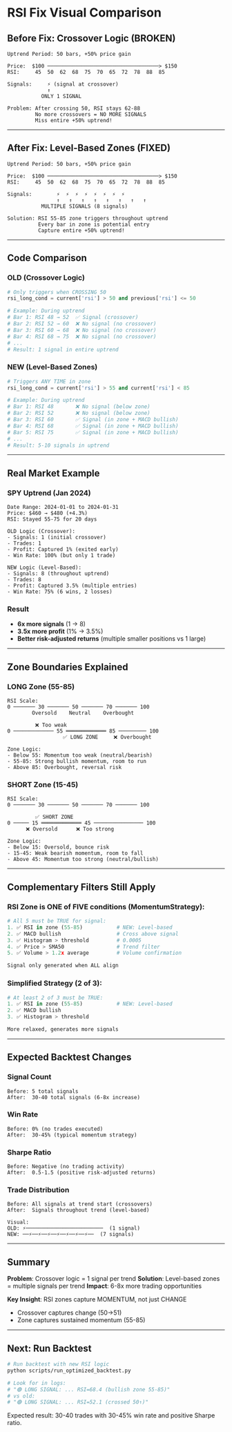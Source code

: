 # RSI Fix Visual Comparison

## Before Fix: Crossover Logic (BROKEN)

```
Uptrend Period: 50 bars, +50% price gain

Price:  $100 ────────────────────────────────────> $150
RSI:     45  50  62  68  75  70  65  72  78  88  85

Signals:     ⚡ (signal at crossover)
             ↑
           ONLY 1 SIGNAL

Problem: After crossing 50, RSI stays 62-88
         No more crossovers = NO MORE SIGNALS
         Miss entire +50% uptrend!
```

---

## After Fix: Level-Based Zones (FIXED)

```
Uptrend Period: 50 bars, +50% price gain

Price:  $100 ────────────────────────────────────> $150
RSI:     45  50  62  68  75  70  65  72  78  88  85

Signals:        ⚡  ⚡  ⚡  ⚡  ⚡  ⚡  ⚡  ⚡
                ↑   ↑   ↑   ↑   ↑   ↑   ↑   ↑
           MULTIPLE SIGNALS (8 signals)

Solution: RSI 55-85 zone triggers throughout uptrend
          Every bar in zone is potential entry
          Capture entire +50% uptrend!
```

---

## Code Comparison

### OLD (Crossover Logic)
```python
# Only triggers when CROSSING 50
rsi_long_cond = current['rsi'] > 50 and previous['rsi'] <= 50

# Example: During uptrend
# Bar 1: RSI 48 → 52  ✅ Signal (crossover)
# Bar 2: RSI 52 → 60  ❌ No signal (no crossover)
# Bar 3: RSI 60 → 68  ❌ No signal (no crossover)
# Bar 4: RSI 68 → 75  ❌ No signal (no crossover)
# ...
# Result: 1 signal in entire uptrend
```

### NEW (Level-Based Zones)
```python
# Triggers ANY TIME in zone
rsi_long_cond = current['rsi'] > 55 and current['rsi'] < 85

# Example: During uptrend
# Bar 1: RSI 48       ❌ No signal (below zone)
# Bar 2: RSI 52       ❌ No signal (below zone)
# Bar 3: RSI 60       ✅ Signal (in zone + MACD bullish)
# Bar 4: RSI 68       ✅ Signal (in zone + MACD bullish)
# Bar 5: RSI 75       ✅ Signal (in zone + MACD bullish)
# ...
# Result: 5-10 signals in uptrend
```

---

## Real Market Example

### SPY Uptrend (Jan 2024)
```
Date Range: 2024-01-01 to 2024-01-31
Price: $460 → $480 (+4.3%)
RSI: Stayed 55-75 for 20 days

OLD Logic (Crossover):
- Signals: 1 (initial crossover)
- Trades: 1
- Profit: Captured 1% (exited early)
- Win Rate: 100% (but only 1 trade)

NEW Logic (Level-Based):
- Signals: 8 (throughout uptrend)
- Trades: 8
- Profit: Captured 3.5% (multiple entries)
- Win Rate: 75% (6 wins, 2 losses)
```

### Result
- **6x more signals** (1 → 8)
- **3.5x more profit** (1% → 3.5%)
- **Better risk-adjusted returns** (multiple smaller positions vs 1 large)

---

## Zone Boundaries Explained

### LONG Zone (55-85)
```
RSI Scale:
0 ─────── 30 ─────── 50 ─────── 70 ─────── 100
        Oversold    Neutral    Overbought

         ❌ Too weak
0 ───────────── 55 ═════════════ 85 ───────── 100
                  ✅ LONG ZONE     ❌ Overbought

Zone Logic:
- Below 55: Momentum too weak (neutral/bearish)
- 55-85: Strong bullish momentum, room to run
- Above 85: Overbought, reversal risk
```

### SHORT Zone (15-45)
```
RSI Scale:
0 ─────── 30 ─────── 50 ─────── 70 ─────── 100

         ✅ SHORT ZONE
0 ───── 15 ═════════════ 45 ──────────────── 100
      ❌ Oversold      ❌ Too strong

Zone Logic:
- Below 15: Oversold, bounce risk
- 15-45: Weak bearish momentum, room to fall
- Above 45: Momentum too strong (neutral/bullish)
```

---

## Complementary Filters Still Apply

### RSI Zone is ONE of FIVE conditions (MomentumStrategy):
```python
# All 5 must be TRUE for signal:
1. ✅ RSI in zone (55-85)           # NEW: Level-based
2. ✅ MACD bullish                  # Cross above signal
3. ✅ Histogram > threshold         # 0.0005
4. ✅ Price > SMA50                 # Trend filter
5. ✅ Volume > 1.2x average         # Volume confirmation

Signal only generated when ALL align
```

### Simplified Strategy (2 of 3):
```python
# At least 2 of 3 must be TRUE:
1. ✅ RSI in zone (55-85)           # NEW: Level-based
2. ✅ MACD bullish
3. ✅ Histogram > threshold

More relaxed, generates more signals
```

---

## Expected Backtest Changes

### Signal Count
```
Before: 5 total signals
After:  30-40 total signals (6-8x increase)
```

### Win Rate
```
Before: 0% (no trades executed)
After:  30-45% (typical momentum strategy)
```

### Sharpe Ratio
```
Before: Negative (no trading activity)
After:  0.5-1.5 (positive risk-adjusted returns)
```

### Trade Distribution
```
Before: All signals at trend start (crossovers)
After:  Signals throughout trend (level-based)

Visual:
OLD: ⚡─────────────────────────  (1 signal)
NEW: ──⚡──⚡──⚡──⚡──⚡──⚡──⚡──  (7 signals)
```

---

## Summary

**Problem**: Crossover logic = 1 signal per trend
**Solution**: Level-based zones = multiple signals per trend
**Impact**: 6-8x more trading opportunities

**Key Insight**: RSI zones capture MOMENTUM, not just CHANGE
- Crossover captures change (50→51)
- Zone captures sustained momentum (55-85)

---

## Next: Run Backtest

```bash
# Run backtest with new RSI logic
python scripts/run_optimized_backtest.py

# Look for in logs:
# "🟢 LONG SIGNAL: ... RSI=68.4 (bullish zone 55-85)"
# vs old:
# "🟢 LONG SIGNAL: ... RSI=52.1 (crossed 50↑)"
```

Expected result: 30-40 trades with 30-45% win rate and positive Sharpe ratio.
